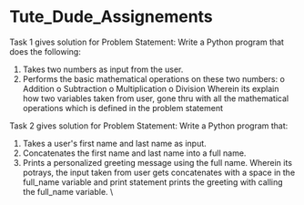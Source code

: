 # Tute_Dude_Assignements
Task 1 gives solution for Problem Statement: Write a Python program that does the following:
1.  Takes two numbers as input from the user.
2.  Performs the basic mathematical operations on these two numbers:
o	Addition
o	Subtraction
o	Multiplication
o	Division
Wherein its explain how two variables taken from user, gone thru with all the mathematical operations which is defined in the problem statement

Task 2 gives solution for Problem Statement: Write a Python program that:
1.  Takes a user's first name and last name as input.
2.  Concatenates the first name and last name into a full name.
3.  Prints a personalized greeting message using the full name.
Wherein its potrays, the input taken from user gets concatenates with a space in the full_name variable and print statement prints the greeting with calling the full_name variable.
\
